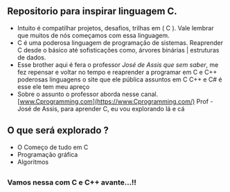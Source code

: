## Repositorio para inspirar linguagem C. 
 - Intuito é compatilhar projetos, desafios, trilhas em ( C ). Vale lembrar que muitos de nós começamos com essa linguagem. 
 - C é uma poderosa linguagem de programação de sistemas. Reaprender C desde o básico até sofisticações como, árvores binárias | estruturas de dados.
 -  Esse brother aqui é fera o professor *José de Assis que sem saber*, me fez repensar e voltar no tempo e reaprender a programar em C  e C++ poderosas linguagens o site que ele pública assuntos em C C++ e C# é esse ele tem meu apreço 
 - Sobre o assunto o professor aborda nesse canal. [www.Cprogramming.com](https://www.Cprogramming.com/) Prof - José de Assis, para aprender C, eu vou explorando lá e cá  
 
## O que será explorado ?
- O Começo de tudo em C 
- Programação gráfica
- Algoritmos

## 
### Vamos nessa com C e C++ avante...!!
#


